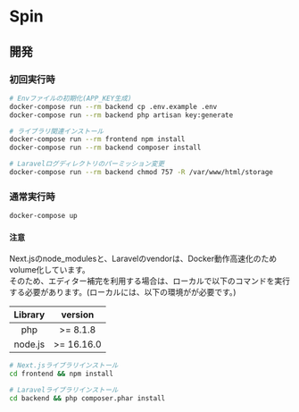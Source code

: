 # Spin

## 開発

### 初回実行時
```bash
# Envファイルの初期化(APP_KEY生成)
docker-compose run --rm backend cp .env.example .env
docker-compose run --rm backend php artisan key:generate

# ライブラリ関連インストール
docker-compose run --rm frontend npm install
docker-compose run --rm backend composer install

# Laravelログディレクトリのパーミッション変更
docker-compose run --rm backend chmod 757 -R /var/www/html/storage
```

### 通常実行時
```bash
docker-compose up
```

#### 注意
Next.jsのnode_modulesと、Laravelのvendorは、Docker動作高速化のためvolume化しています。  
そのため、エディター補完を利用する場合は、ローカルで以下のコマンドを実行する必要があります。(ローカルには、以下の環境がが必要です。)

| Library |   version   |
|:-------:|:-----------:|
|   php   |  \>= 8.1.8  |
| node.js | \>= 16.16.0 |

```bash
# Next.jsライブラリインストール
cd frontend && npm install

# Laravelライブラリインストール
cd backend && php composer.phar install
```
